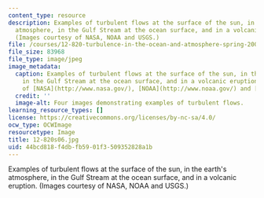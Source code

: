```yaml
---
content_type: resource
description: Examples of turbulent flows at the surface of the sun, in the earth's
  atmosphere, in the Gulf Stream at the ocean surface, and in a volcanic eruption.
  (Images courtesy of NASA, NOAA and USGS.)
file: /courses/12-820-turbulence-in-the-ocean-and-atmosphere-spring-2006/44bcd818f4dbfb5901f3509352828a1b_12-820s06.jpg
file_size: 83968
file_type: image/jpeg
image_metadata:
  caption: Examples of turbulent flows at the surface of the sun, in the earth's atmosphere,
    in the Gulf Stream at the ocean surface, and in a volcanic eruption. (Images courtesy
    of [NASA](http://www.nasa.gov/), [NOAA](http://www.noaa.gov/) and [USGS](http://www.usgs.gov/).)
  credit: ''
  image-alt: Four images demonstrating examples of turbulent flows.
learning_resource_types: []
license: https://creativecommons.org/licenses/by-nc-sa/4.0/
ocw_type: OCWImage
resourcetype: Image
title: 12-820s06.jpg
uid: 44bcd818-f4db-fb59-01f3-509352828a1b
---
```

Examples of turbulent flows at the surface of the sun, in the earth's atmosphere, in the Gulf Stream at the ocean surface, and in a volcanic eruption. (Images courtesy of NASA, NOAA and USGS.)